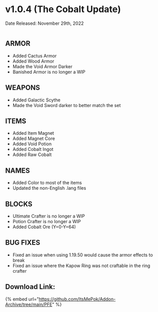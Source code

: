 # v1.0.4 (The Cobalt Update)

Date Released: November 29th, 2022

<figure><img src="https://files.gitbook.com/v0/b/gitbook-x-prod.appspot.com/o/spaces%2FoRbYFakTMIUgDeJx6IfE%2Fuploads%2FAG4C663JyuydhFjyInpo%2Fv1.0.4.png?alt=media&#x26;token=c0844254-6412-4b87-bb91-dc136b743cf9" alt=""><figcaption></figcaption></figure>

## **ARMOR**

* &#x20;Added Cactus Armor
* Added Wood Armor&#x20;
* Made the Void Armor Darker
* Banished Armor is no longer a WIP&#x20;

## **WEAPONS**&#x20;

* Added Galactic Scythe&#x20;
* Made the Void Sword darker to better match the set&#x20;

## **ITEMS**

* Added Item Magnet&#x20;
* Added Magnet Core
* Added Void Potion
* Added Cobalt Ingot
* Added Raw Cobalt&#x20;

## **NAMES**

* Added Color to most of the items
* Updated the non-English .lang files

## **BLOCKS**&#x20;

* Ultimate Crafter is no longer a WIP
* Potion Crafter is no longer a WIP
* Added Cobalt Ore (Y=0-Y=64)&#x20;

## **BUG FIXES**&#x20;

* Fixed an issue when using 1.19.50 would cause the armor effects to break
* Fixed an issue where the Kapow Ring was not craftable in the ring crafter

## Download Link:&#x20;

{% embed url="https://github.com/ItsMePok/Addon-Archive/tree/main/PFE" %}
